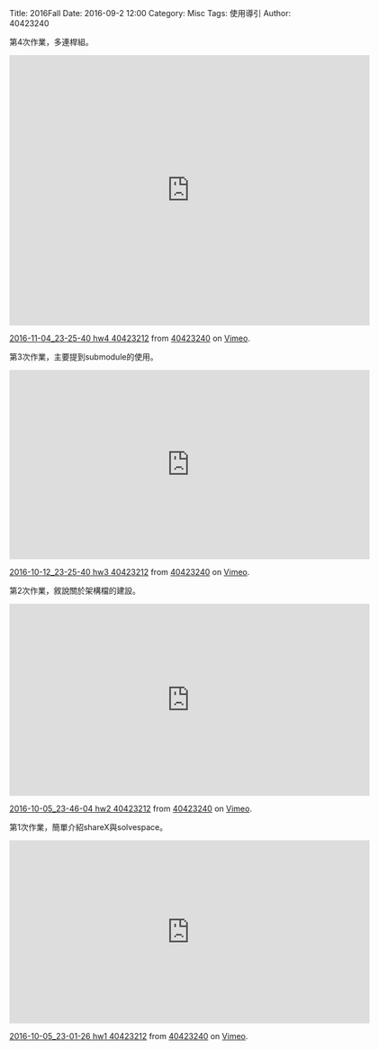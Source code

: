 Title: 2016Fall
Date: 2016-09-2 12:00
Category: Misc
Tags: 使用導引
Author: 40423240



<!-- PELICAN_END_SUMMARY -->

第4次作業，多連桿組。

<iframe src="https://player.vimeo.com/video/190109728" width="640" height="480" frameborder="0" webkitallowfullscreen mozallowfullscreen allowfullscreen></iframe>
<p><a href="https://vimeo.com/190109728">2016-11-04_23-25-40 hw4 40423212</a> from <a href="https://vimeo.com/user45523667">40423240</a> on <a href="https://vimeo.com">Vimeo</a>.</p>

第3次作業，主要提到submodule的使用。
<iframe src="https://player.vimeo.com/video/188178502" width="640" height="336" frameborder="0" webkitallowfullscreen mozallowfullscreen allowfullscreen></iframe>
<p><a href="https://vimeo.com/188178502">2016-10-12_23-25-40 hw3 40423212</a> from <a href="https://vimeo.com/user45523667">40423240</a> on <a href="https://vimeo.com">Vimeo</a>.</p>

第2次作業，敘說關於架構檔的建設。
<iframe src="https://player.vimeo.com/video/188178501" width="640" height="341" frameborder="0" webkitallowfullscreen mozallowfullscreen allowfullscreen></iframe>
<p><a href="https://vimeo.com/188178501">2016-10-05_23-46-04 hw2 40423212</a> from <a href="https://vimeo.com/user45523667">40423240</a> on <a href="https://vimeo.com">Vimeo</a>.</p>

第1次作業，簡單介紹shareX與solvespace。
<iframe src="https://player.vimeo.com/video/188178505" width="640" height="325" frameborder="0" webkitallowfullscreen mozallowfullscreen allowfullscreen></iframe>
<p><a href="https://vimeo.com/188178505">2016-10-05_23-01-26 hw1 40423212</a> from <a href="https://vimeo.com/user45523667">40423240</a> on <a href="https://vimeo.com">Vimeo</a>.</p>